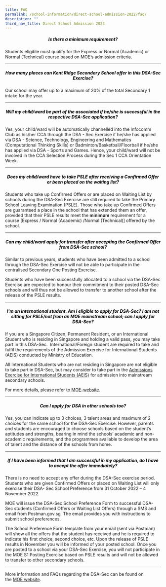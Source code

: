 ```yaml
---
title: FAQ
permalink: /school-information/direct-school-admission-2022/faq/
description: ""
third_nav_title: Direct School Admission 2023
---
```

<h5 style="color:black" align="center">Is there a minimum requirement?</h5>

Students eligible must qualify for the Express or Normal (Academic) or Normal (Technical) course based on MOE’s admission criteria.

---

<h5 style="color:black" align="center">How many places can Kent Ridge Secondary School offer in this DSA-Sec Exercise?</h5>

Our school may offer up to a maximum of 20% of the total Secondary 1 intake for the year.

---

<h5 style="color:black" align="center">Will my child/ward be part of the associated if he/she is successful in the respective DSA-Sec application?</h5>

Yes, your child/ward will be automatically channelled into the Infocomm Club as his/her CCA through the DSA - Sec Exercise if he/she has applied via DSA - Science, Technology, Engineering and Mathematics (Computational Thinking Skills) or Badminton/Basketball/Floorball if he/she has applied via DSA – Sports and Games. Hence, your child/ward will not be involved in the CCA Selection Process during the Sec 1 CCA Orientation Week.

---

<h5 style="color:black" align="center">Does my child/ward have to take PSLE after receiving a Confirmed Offer or been placed on the waiting list?</h5>

Students who take up Confirmed Offers or are placed on Waiting List by schools during the DSA-Sec Exercise are still required to take the Primary School Leaving Examination (PSLE). Those who take up Confirmed Offers are guaranteed a place in the school that has extended them an offer, provided that their PSLE results meet the&nbsp;**minimum**&nbsp;requirement for a course \[Express / Normal (Academic) /Normal (Technical)\] offered by the school.

---

<h5 style="color:black" align="center">Can my child/ward apply for transfer after accepting the Confirmed Offer from DSA-Sec school?</h5>

Similar to previous years, students who have been admitted to a school through the DSA-Sec Exercise will not be able to participate in the centralised Secondary One Posting Exercise.

Students who have been successfully allocated to a school via the DSA-Sec Exercise are expected to honour their commitment to their posted DSA-Sec schools and will thus not be allowed to transfer to another school after the release of the PSLE results.

---

<h5 style="color:black" align="center">I'm an international student. Am I eligible to apply for DSA-Sec? I am not sitting for PSLE/not from an MOE mainstream school; can I apply for DSA-Sec?</h5>

If you are a Singapore Citizen, Permanent Resident, or an International Student who is residing in Singapore and holding a valid pass, you may take part in this DSA-Sec.&nbsp; International/Foreign student are required to take and fulfil the requirements of the Admission Exercise for International Students (AEIS) conducted by Ministry of Education.

All International Students who are not residing in Singapore&nbsp;are not&nbsp;eligible to take part in DSA-Sec, but may consider to take part in the&nbsp;[Admissions Exercise for International Students (AEIS)](https://www.moe.gov.sg/international-students/aeis)&nbsp;for admission into mainstream secondary schools.

For more details, please refer to&nbsp;[MOE-website](https://go.gov.sg/nmsdsa-sec-application).

---

<h5 style="color:black" align="center">Can I apply for DSA in other schools too?</h5>

Yes, you can indicate up to 3 choices, 3 talent areas and maximum of 2 choices for the same school for the DSA-Sec Exercise. However, parents and students are encouraged to choose schools based on the student’s aptitudes and strengths, bearing in mind the schools’ academic and non-academic requirements, and the programmes available to develop the area of talent and the distance of the schools from home.

---

<h5 style="color:black" align="center">If I have been informed that I am successful in my application, do I have to accept the offer immediately?</h5>

There is no need to accept any offer during the DSA-Sec exercise period. Students who are given Confirmed Offers or placed on Waiting List will only exercise their DSA- Sec School Preference from 31 October 2022 – 4 November 2022.

MOE will issue the DSA-Sec School Preference Form to successful DSA-Sec students (Confirmed Offers or Waiting List Offers) through a SMS and email from Postman.gov.sg&nbsp; The email provides you with instructions to submit school preferences.

The School Preference Form template from your email (sent via Postman) will show all the offers that the student has received and he is required to indicate his first choice, second choice, etc. Upon the release of PSLE results in November you will be informed of your posted school. Once you are posted to a school via your DSA-Sec Exercise, you will not participate in the MOE S1 Posting Exercise based on PSLE results and will not be allowed to transfer to other secondary schools.

---

More information and FAQs regarding the DSA-Sec can be found on the&nbsp;[MOE website](https://go.gov.sg/dsa-secfaqs).